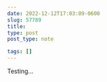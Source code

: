 ```yaml
---
date: 2022-12-12T17:03:09-0600
slug: 57789
title: 
type: post
post_type: note

tags: []
---
```

Testing…



